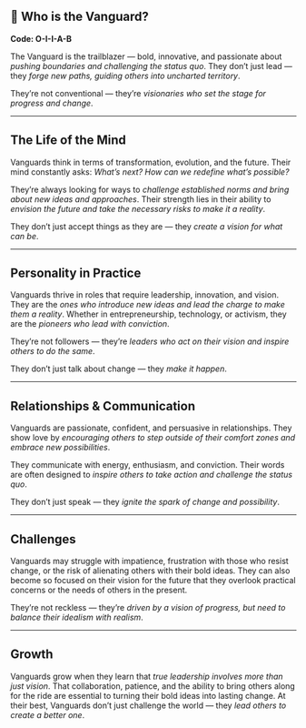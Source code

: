## 🚀 Who is the Vanguard?  
**Code: O-I-I-A-B**

The Vanguard is the trailblazer — bold, innovative, and passionate about *pushing boundaries and challenging the status quo*. They don’t just lead — they *forge new paths, guiding others into uncharted territory*.

They’re not conventional — they’re *visionaries who set the stage for progress and change*.

---

## The Life of the Mind

Vanguards think in terms of transformation, evolution, and the future. Their mind constantly asks: *What’s next? How can we redefine what’s possible?*

They’re always looking for ways to *challenge established norms and bring about new ideas and approaches*. Their strength lies in their ability to *envision the future and take the necessary risks to make it a reality*.

They don’t just accept things as they are — they *create a vision for what can be*.

---

## Personality in Practice

Vanguards thrive in roles that require leadership, innovation, and vision. They are the *ones who introduce new ideas and lead the charge to make them a reality*. Whether in entrepreneurship, technology, or activism, they are the *pioneers who lead with conviction*.

They’re not followers — they’re *leaders who act on their vision and inspire others to do the same*.

They don’t just talk about change — they *make it happen*.

---

## Relationships & Communication

Vanguards are passionate, confident, and persuasive in relationships. They show love by *encouraging others to step outside of their comfort zones and embrace new possibilities*.

They communicate with energy, enthusiasm, and conviction. Their words are often designed to *inspire others to take action and challenge the status quo*.

They don’t just speak — they *ignite the spark of change and possibility*.

---

## Challenges

Vanguards may struggle with impatience, frustration with those who resist change, or the risk of alienating others with their bold ideas. They can also become so focused on their vision for the future that they overlook practical concerns or the needs of others in the present.

They’re not reckless — they’re *driven by a vision of progress, but need to balance their idealism with realism*.

---

## Growth

Vanguards grow when they learn that *true leadership involves more than just vision*. That collaboration, patience, and the ability to bring others along for the ride are essential to turning their bold ideas into lasting change. At their best, Vanguards don’t just challenge the world — they *lead others to create a better one*.
